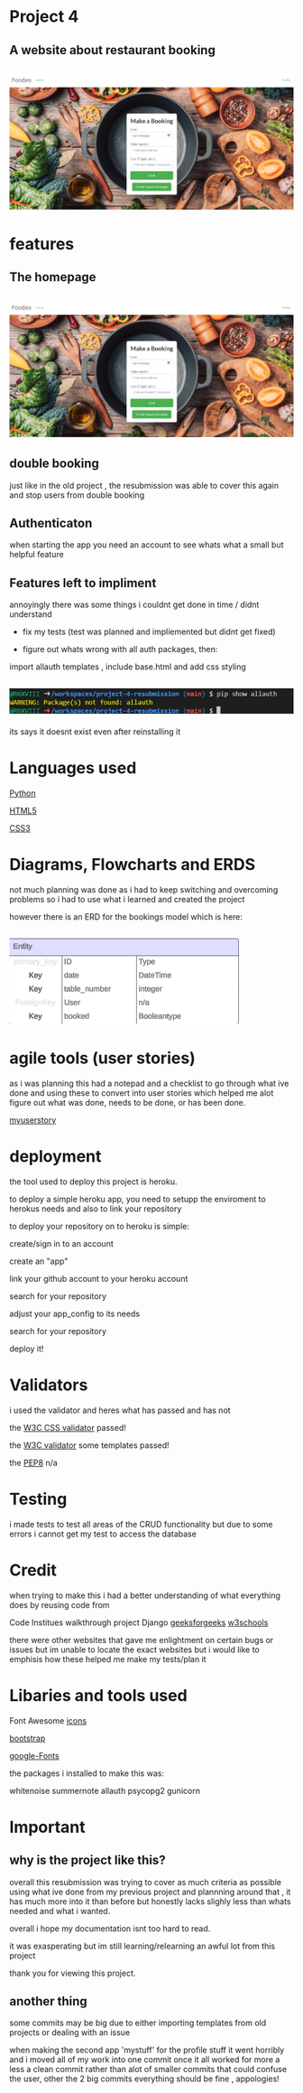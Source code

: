# Project 4 

## A website about restaurant booking

<h2><img src="static/images/p4homr.png"></h2>

# features 

## The homepage 


<h2><img src="static/images/p4homr.png"></h2>


## double booking

just like in the old project , the resubmission was able to cover this again and stop users from double booking 

## Authenticaton 

when starting the app you need an account to see whats what a small but helpful feature

## Features left to impliment

annoyingly there was some things i couldnt get done in time / didnt understand

- fix my tests (test was planned and impliemented but didnt get fixed)

- figure out whats wrong with all auth packages, then:

import allauth templates , include base.html and add css styling

<h2><img src="static/images/allautherror.png"></h2>

its says it doesnt exist even after reinstalling it

# Languages used 

[Python](https://www.python.org/)

[HTML5](https://en.wikipedia.org/wiki/HTML5)
<br>

[CSS3](https://en.wikipedia.org/wiki/Cascading_Style_Sheets)

# Diagrams, Flowcharts and ERDS

not much planning was done as i had to keep switching and overcoming problems so i had to use what i learned
and created the project 

however there is an ERD for the bookings model which is here:

<h2><img src="static/images/basic_modelerd.png"></h2>

# agile tools (user stories)

as i was planning this had a notepad and a checklist to go through what ive done and using these to convert into user stories which helped me alot figure out what was done, needs to be done, or has been done.

[myuserstory](https://github.com/RNXVIII/project-4-blog)


# deployment

the tool used to deploy this project is heroku.

to deploy a simple heroku app, you need to setupp the enviroment to herokus needs and also to link your repository

to deploy your repository on to heroku is simple:

create/sign in to an account 

create an "app" 

link your github account to your heroku account 

search for your repository 

adjust your app_config to its needs

search for your repository 

deploy it!

# Validators 

i used the validator and heres what has passed and has not

the [W3C CSS validator](https://jigsaw.w3.org/css-validator/validator) passed!

the [W3C validator](https://validator.w3.org/) some templates passed!

the [PEP8](https://peps.python.org/pep-0008/) n/a

# Testing 

i made tests to test all areas of the CRUD functionality but due to some errors i cannot get my test to access the database

# Credit 

when trying to make this i had a better understanding of what everything does by reusing code from

Code Institues walkthrough project Django
[geeksforgeeks](https://www.geeksforgeeks.org/)
[w3schools](https://www.w3schools.com/)

there were other websites that gave me enlightment on certain bugs or issues but im unable to locate the exact websites
but i would like to emphisis how these helped me make my tests/plan it 

# Libaries and tools used

Font Awesome [icons](https://fontawesome.com/)

[bootstrap](https://getbootstrap.com/)

[google-Fonts](https://fonts.google.com/)

the packages i installed to make this was:

whitenoise
summernote
allauth
psycopg2
gunicorn


# Important

## why is the project like this?

overall this resubmission was trying to cover as much criteria as possible using what ive done from my previous project and plannning around that , it has much more into it than before but honestly lacks slighly less than whats needed and what i wanted.

overall i hope my documentation isnt too hard to read. 

it was exasperating but im still learning/relearning  an awful lot from this project

thank you for viewing this project.

## another thing 

some commits may be big due to either importing templates from old projects or dealing with an issue

when making the second app 'mystuff' for the profile stuff it went horribly and i moved all of my work into one commit once it all worked for more a less a clean commit rather than alot of smaller commits that could confuse the user, other the 2 big commits everything should be fine , appologies!


